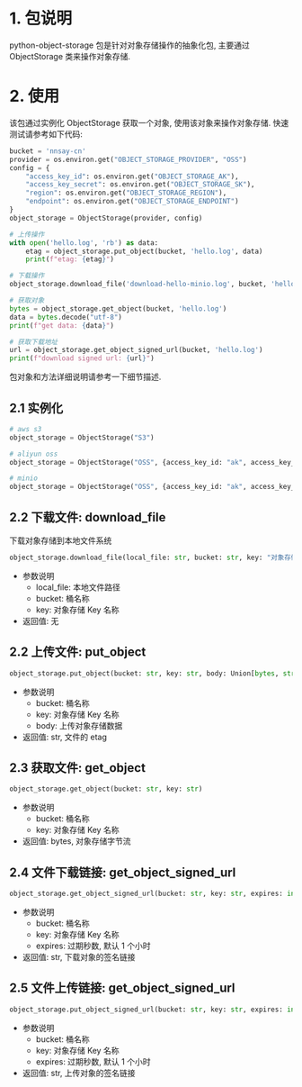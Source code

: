 # 1. 包说明

python-object-storage 包是针对对象存储操作的抽象化包, 主要通过 ObjectStorage 类来操作对象存储.

# 2. 使用

该包通过实例化 ObjectStorage 获取一个对象, 使用该对象来操作对象存储. 快速测试请参考如下代码:

```python
bucket = 'nnsay-cn'
provider = os.environ.get("OBJECT_STORAGE_PROVIDER", "OSS")
config = {
    "access_key_id": os.environ.get("OBJECT_STORAGE_AK"),
    "access_key_secret": os.environ.get("OBJECT_STORAGE_SK"),
    "region": os.environ.get("OBJECT_STORAGE_REGION"),
    "endpoint": os.environ.get("OBJECT_STORAGE_ENDPOINT")
}
object_storage = ObjectStorage(provider, config)

# 上传操作
with open('hello.log', 'rb') as data:
    etag = object_storage.put_object(bucket, 'hello.log', data)
    print(f"etag: {etag}")

# 下载操作
object_storage.download_file('download-hello-minio.log', bucket, 'hello.log')

# 获取对象
bytes = object_storage.get_object(bucket, 'hello.log')
data = bytes.decode("utf-8")
print(f"get data: {data}")

# 获取下载地址
url = object_storage.get_object_signed_url(bucket, 'hello.log')
print(f"download signed url: {url}")
```

包对象和方法详细说明请参考一下细节描述.

## 2.1 实例化

```python
# aws s3
object_storage = ObjectStorage("S3")

# aliyun oss
object_storage = ObjectStorage("OSS", {access_key_id: "ak", access_key_secret:"sk", region: "oss-cn-hangzhou"})

# minio
object_storage = ObjectStorage("OSS", {access_key_id: "ak", access_key_secret:"sk", endpoint: "http://localhost:9000"})
```

## 2.2 下载文件: download_file

下载对象存储到本地文件系统

```python
object_storage.download_file(local_file: str, bucket: str, key: "对象存储Key名称")
```

- 参数说明
  - local_file: 本地文件路径
  - bucket: 桶名称
  - key: 对象存储 Key 名称
- 返回值: 无

## 2.2 上传文件: put_object

```python
object_storage.put_object(bucket: str, key: str, body: Union[bytes, str])
```

- 参数说明
  - bucket: 桶名称
  - key: 对象存储 Key 名称
  - body: 上传对象存储数据
- 返回值: str, 文件的 etag

## 2.3 获取文件: get_object

```python
object_storage.get_object(bucket: str, key: str)
```

- 参数说明
  - bucket: 桶名称
  - key: 对象存储 Key 名称
- 返回值: bytes, 对象存储字节流

## 2.4 文件下载链接: get_object_signed_url

```python
object_storage.get_object_signed_url(bucket: str, key: str, expires: int = 3600)
```

- 参数说明
  - bucket: 桶名称
  - key: 对象存储 Key 名称
  - expires: 过期秒数, 默认 1 个小时
- 返回值: str, 下载对象的签名链接

## 2.5 文件上传链接: get_object_signed_url

```python
object_storage.put_object_signed_url(bucket: str, key: str, expires: int = 3600)
```

- 参数说明
  - bucket: 桶名称
  - key: 对象存储 Key 名称
  - expires: 过期秒数, 默认 1 个小时
- 返回值: str, 上传对象的签名链接
